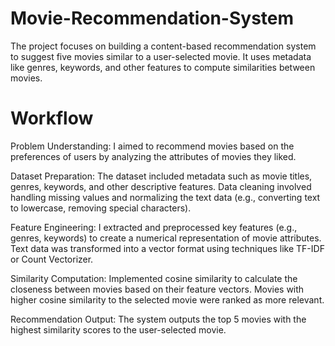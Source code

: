 # Movie-Recommendation-System
The project focuses on building a content-based recommendation system to suggest five movies similar to a user-selected movie. It uses metadata like genres, keywords, and other features to compute similarities between movies.
# Workflow
Problem Understanding:
I aimed to recommend movies based on the preferences of users by analyzing the attributes of movies they liked.

Dataset Preparation:
The dataset included metadata such as movie titles, genres, keywords, and other descriptive features.
Data cleaning involved handling missing values and normalizing the text data (e.g., converting text to lowercase, removing special characters).

Feature Engineering:
I extracted and preprocessed key features (e.g., genres, keywords) to create a numerical representation of movie attributes.
Text data was transformed into a vector format using techniques like TF-IDF or Count Vectorizer.

Similarity Computation:
Implemented cosine similarity to calculate the closeness between movies based on their feature vectors.
Movies with higher cosine similarity to the selected movie were ranked as more relevant.

Recommendation Output:
The system outputs the top 5 movies with the highest similarity scores to the user-selected movie.
